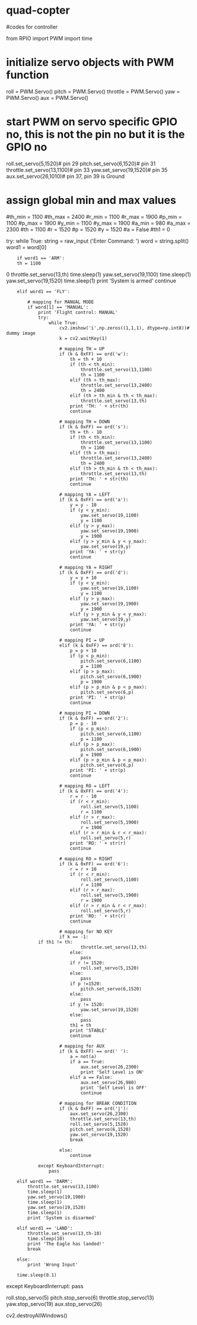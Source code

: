 # quad-copter
#codes for controller 

from RPIO import PWM
import time

# initialize servo objects with PWM function
roll = PWM.Servo()
pitch = PWM.Servo()
throttle = PWM.Servo()
yaw = PWM.Servo()
aux = PWM.Servo()

# start PWM on servo specific GPIO no, this is not the pin no but it is the GPIO no 
roll.set_servo(5,1520)# pin 29
pitch.set_servo(6,1520)# pin 31
throttle.set_servo(13,1100)# pin 33
yaw.set_servo(19,1520)# pin 35
aux.set_servo(26,1010)# pin 37, pin 39 is Ground

# assign global min and max values
#th_min = 1100
#th_max = 2400
#r_min = 1100
#r_max = 1900
#p_min = 1100
#p_max = 1900
#y_min = 1100
#y_max = 1900
#a_min = 980
#a_max = 2300
#th = 1100
#r = 1520
#p = 1520
#y = 1520
#a = False
#th1 = 0

try:
    while True:
        string = raw_input ('Enter Command: ')
        word = string.split()
        word1 = word[0]
        
        if word1 == 'ARM':
	    th = 1100
0            throttle.set_servo(13,th)
            time.sleep(1)
            yaw.set_servo(19,1100)
            time.sleep(1)
            yaw.set_servo(19,1520)
            time.sleep(1)
            print 'System is armed'
            continue

        elif word1 == 'FLY':

            # mapping for MANUAL MODE
            if word[1] == 'MANUAL':
                print 'Flight control: MANUAL'
                try:
                    while True:
                        cv2.imshow('i',np.zeros((1,1,1), dtype=np.int8))# dummy image
                        k = cv2.waitKey(1)

                        # mapping TH = UP
                        if (k & 0xFF) == ord('w'):
                            th = th + 10
                            if (th < th_min):
                                throttle.set_servo(13,1100)
                                th = 1100
                            elif (th > th_max):
                                throttle.set_servo(13,2400)
                                th = 2400
                            elif (th > th_min & th < th_max):
                                throttle.set_servo(13,th)
                            print 'TH: ' + str(th)
                            continue

                        # mapping TH = DOWN
                        if (k & 0xFF) == ord('s'):
                            th = th - 10
                            if (th < th_min):
                                throttle.set_servo(13,1100)
                                th = 1100
                            elif (th > th_max):
                                throttle.set_servo(13,2400)
                                th = 2400
                            elif (th > th_min & th < th_max):
                                throttle.set_servo(13,th)
                            print 'TH: ' + str(th)
                            continue

                        # mapping YA = LEFT
                        if (k & 0xFF) == ord('a'):
                            y = y - 10
                            if (y < y_min):
                                yaw.set_servo(19,1100)
                                y = 1100
                            elif (y > y_max):
                                yaw.set_servo(19,1900)
                                y = 1900
                            elif (y > y_min & y < y_max):
                                yaw.set_servo(19,y)
                            print 'YA: ' + str(y)
                            continue

                        # mapping YA = RIGHT
                        if (k & 0xFF) == ord('d'):
                            y = y + 10
                            if (y < y_min):
                                yaw.set_servo(19,1100)
                                y = 1100
                            elif (y > y_max):
                                yaw.set_servo(19,1900)
                                y = 1900
                            elif (y > y_min & y < y_max):
                                yaw.set_servo(19,y)
                            print 'YA: ' + str(y)
                            continue

                        # mapping PI = UP
                        elif (k & 0xFF) == ord('8'):
                            p = p + 10
                            if (p < p_min):
                                pitch.set_servo(6,1100)
                                p = 1100
                            elif (p > p_max):
                                pitch.set_servo(6,1900)
                                p = 1900
                            elif (p > p_min & p < p_max):
                                pitch.set_servo(6,p)
                            print 'PI: ' + str(p)
                            continue
            
                        # mapping PI = DOWN
                        if (k & 0xFF) == ord('2'):
                            p = p - 10
                            if (p < p_min):
                                pitch.set_servo(6,1100)
                                p = 1100
                            elif (p > p_max):
                                pitch.set_servo(6,1900)
                                p = 1900
                            elif (p > p_min & p < p_max):
                                pitch.set_servo(6,p)
                            print 'PI: ' + str(p)
                            continue

                        # mapping RO = LEFT
                        if (k & 0xFF) == ord('4'):
                            r = r - 10
                            if (r < r_min):
                                roll.set_servo(5,1100)
                                r = 1100
                            elif (r > r_max):
                                roll.set_servo(5,1900)
                                r = 1900
                            elif (r > r_min & r < r_max):
                                roll.set_servo(5,r)
                            print 'RO: ' + str(r)
                            continue

                        # mapping RO = RIGHT
                        if (k & 0xFF) == ord('6'):
                            r = r + 10
                            if (r < r_min):
                                roll.set_servo(5,1100)
                                r = 1100
                            elif (r > r_max):
                                roll.set_servo(5,1900)
                                r = 1900
                            elif (r > r_min & r < r_max):
                                roll.set_servo(5,r)
                            print 'RO: ' + str(r)
                            continue

                        # mapping for NO KEY
                        if k == -1:
			    if th1 != th:
                                throttle.set_servo(13,th)
                            else:
                                pass
                            if r != 1520:
                                roll.set_servo(5,1520)
                            else:
                                pass
                            if p !=1520:
                                pitch.set_servo(6,1520)
                            else:
                                pass
                            if y != 1520:
                                yaw.set_servo(19,1520)
                            else:
                                pass
                            th1 = th
                            print 'STABLE'
                            continue

                        # mapping for AUX
                        if (k & 0xFF) == ord(' '):
                            a = not(a)
                            if a == True:
                                aux.set_servo(26,2300)
                                print 'Self Level is ON'
                            elif a == False:
                                aux.set_servo(26,980)
                                print 'Self Level is OFF'
                                continue

                        # mapping for BREAK CONDITION
                        if (k & 0xFF) == ord('j'):
                            aux.set_servo(26,2300)
                            throttle.set_servo(13,th)
                            roll.set_servo(5,1520)
                            pitch.set_servo(6,1520)
                            yaw.set_servo(19,1520)
                            break
                        
                        else:
                            continue
                                
                except KeyboardInterrupt:
                    pass

        elif word1 == 'DARM':
            throttle.set_servo(13,1100)
            time.sleep(1)
            yaw.set_servo(19,1900)
            time.sleep(1)
            yaw.set_servo(19,1520)
            time.sleep(1)
            print 'System is disarmed'

        elif word1 == 'LAND':
            throttle.set_servo(13,th-10)
            time.sleep(10)
            print 'The Eagle has landed!'
            break
        
        else:
            print 'Wrong Input'
        
        time.sleep(0.1)
            
except KeyboardInterrupt:
	pass

roll.stop_servo(5)
pitch.stop_servo(6)
throttle.stop_servo(13)
yaw.stop_servo(19)
aux.stop_servo(26)

cv2.destroyAllWindows()
